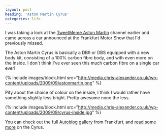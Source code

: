 ```yaml
---
layout: post
heading: 'Aston Martin Cyrus'
categories: life
---
```


I was taking a look at the [TweetMeme Aston Martin](http://astonmartin.tweetmeme.com/) channel earlier and came across a car announced at the Frankfurt Motor Show that I'd previously missed.

The Aston Martin Cyrus is basically a DB9 or DBS equipped with a new body kit, consisting of a 100% carbon fibre body, and with even more on the inside. I don't think I've ever seen this much carbon fibre on a single car ever!

{% include images/block.html src="http://media.chris-alexander.co.uk/wp-content/uploads/2009/09/astonmartin.png" %}

Pity about the choice of colour on the inside, I think I would rather have something slightly less bright. Pretty awesome none the less.

{% include images/block.html src="http://media.chris-alexander.co.uk/wp-content/uploads/2009/09/cyrus-inside.jpg" %}

You can check out the full [Autoblog gallery](http://www.autoblog.com/gallery/frankfurt-2009-mansory-cyrus-aston-martin-db9/full/) from Frankfurt, and [read some more](http://www.motorward.com/2009/09/aston-martin-cyrus-by-mansory/) on the Cyrus.